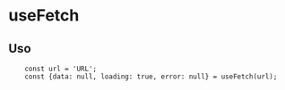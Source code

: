 # useFetch

## Uso
```
    const url = 'URL';
    const {data: null, loading: true, error: null} = useFetch(url);
```